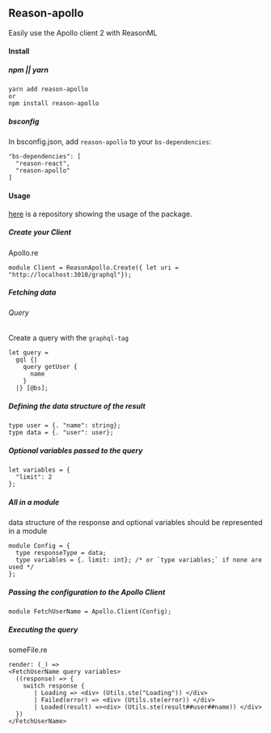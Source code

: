 ## Reason-apollo

Easily use the Apollo client 2 with ReasonML

#### Install

##### npm || yarn
```
yarn add reason-apollo
or
npm install reason-apollo
```

##### bsconfig
In bsconfig.json, add `reason-apollo` to your `bs-dependencies`:
```
"bs-dependencies": [
  "reason-react",
  "reason-apollo"
]
```


#### Usage 
 
 [here](https://github.com/Gregoirevda/reason-apollo-test-usage) is a repository showing the usage of the package.
 
 
 ##### Create your Client
 
 
 Apollo.re
 ```
 module Client = ReasonApollo.Create({ let uri = "http://localhost:3010/graphql"});
 
 ```
 
  
  ##### Fetching data
  
  ###### Query
  Create a query with the `graphql-tag`
  ```
  let query =
    gql {|
      query getUser {
        name
      }
    |} [@bs];
  ```
  ##### Defining the data structure of the result
  ```
  type user = {. "name": string};
  type data = {. "user": user};
  ```
  
  ##### Optional variables passed to the query
  ```
  let variables = {
    "limit": 2
  };
  ```
  
  ##### All in a module
  data structure of the response and optional variables should be represented in a module 
  ```
  module Config = {
    type responseType = data;
    type variables = {. limit: int}; /* or `type variables;` if none are used */
  };
 
  ```
  
  ##### Passing the configuration to the Apollo Client
  ```
  module FetchUserName = Apollo.Client(Config);
  ```
  
  ##### Executing the query
  someFile.re
  ```
  render: (_) =>
  <FetchUserName query variables>
    ((response) => {
      switch response {
         | Loading => <div> (Utils.ste("Loading")) </div>
         | Failed(error) => <div> (Utils.ste(error)) </div>
         | Loaded(result) =><div> (Utils.ste(result##user##name)) </div>
    })
  </FetchUserName>
  ```
